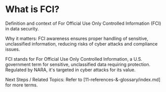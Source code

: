 # What is FCI?

Definition and context of For Official Use Only Controlled Information (FCI) in data security.


Why it matters: FCI awareness ensures proper handling of sensitive, unclassified information, reducing risks of cyber attacks and compliance issues.

FCI stands for For Official Use Only Controlled Information, a U.S. government term for sensitive, unclassified data requiring protection. Regulated by NARA, it's targeted in cyber attacks for its value.

Next Steps / Related Topics: Refer to [11-references-&-glossary/index.md] for more terms.